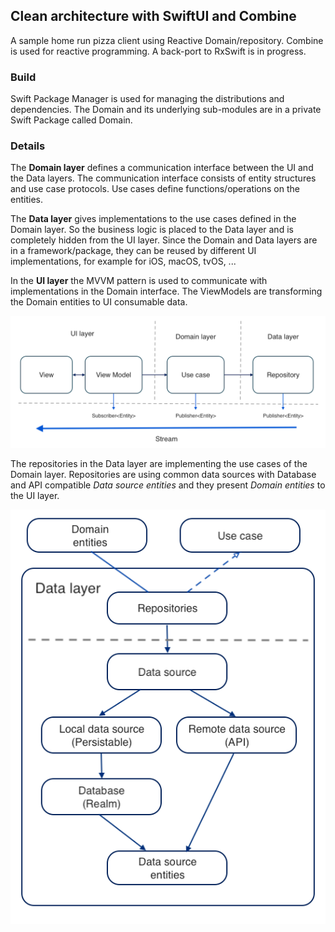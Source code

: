 ## Clean architecture with SwiftUI and Combine

A sample home run pizza client using Reactive Domain/repository. Combine is used for reactive programming. A back-port to RxSwift is in progress.   

### Build
Swift Package Manager is used for managing the distributions and dependencies. The Domain and its underlying  sub-modules are in a private Swift Package called Domain.

### Details
The **Domain layer** defines a communication interface between the UI and the Data layers. The communication interface consists of entity structures and use case protocols. Use cases define functions/operations on the entities.

The **Data layer** gives implementations to the use cases defined in the Domain layer. So the business logic is placed to the Data layer and is completely hidden from the UI layer. Since the Domain and Data layers are in a framework/package, they can be reused by different UI implementations, for example for iOS, macOS, tvOS, ...

In the **UI layer** the MVVM pattern is used to communicate with implementations in the Domain interface. The ViewModels are transforming the Domain entities to UI consumable data.

![](Doc/stream.png)

The repositories in the Data layer are implementing the use cases of the Domain layer. Repositories are using common data sources with Database and API compatible *Data source entities* and they present *Domain entities* to the UI layer.

![](Doc/layers.png)
